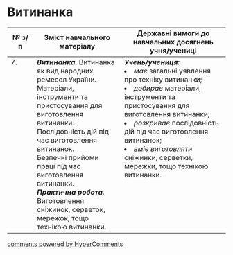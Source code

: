 <div id="hypercomments_widget" class="js-hypercomments-widget invisible"></div>

# Витинанка

<table>
  <tr>
    <td width="12%" align="center"><b>№ з/п</b></td>
    <td width="40%" align="center"><b>Зміст навчального матеріалу</b></td>
    <td width="60%" align="center"><b>Державні вимоги до навчальних досягнень учня/учениці</b></td>
  </tr>
<tbody>
  <tr>
    <td width="12%" style="vertical-align:top !important;">
7.</td>
    <td width="40%" style="vertical-align:top !important;">
<b><i>Витинанка.</i></b> Витинанка як вид народних ремесел України. <br>
Матеріали, інструменти та пристосування для виготовлення витинанки. <br>
Послідовність дій під час виготовлення витинанок. <br>
Безпечні прийоми праці під час виготовлення витинанки.<br>
<b><i>Практична робота.</i></b> <br>
Виготовлення сніжинок, серветок, мережок, тощо технікою витинанки.
</td>
    <td width="60%" style="vertical-align:top !important;">
<i><b>Учень/учениця:</b></i><br>
<li><i>має</i> загальні уявлення про техніку витинанки;</li>
<li><i>добирає</i> матеріали, інструменти та пристосування для виготовлення витинанки;</li>
<li><i>розкриває</i> послідовність дій під час виготовлення витинанок;</li>
<li><i>вміє виготовляти</i> сніжинки, серветки, мережки, тощо технікою витинанки.</li>
</td>
  </tr>
</tbody>
</table>

<div class="js-hypercomments-container">
<a href="http://hypercomments.com" class="hc-link" title="comments widget">comments powered by HyperComments</a>
</div>